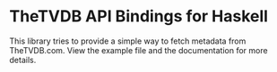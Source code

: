 # TheTVDB API Bindings for Haskell

This library tries to provide a simple way to fetch metadata from
TheTVDB.com.  View the example file and the documentation for more
details.
